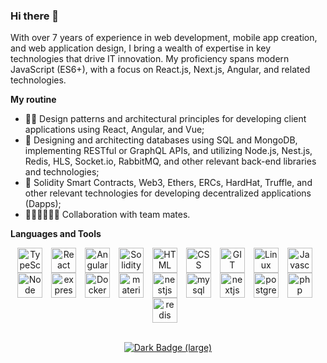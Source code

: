 ### Hi there 👋

With over 7 years of experience in web development, mobile app creation, and web application design, I bring a wealth of expertise in key technologies that drive IT innovation. My proficiency spans modern JavaScript (ES6+), with a focus on React.js, Next.js, Angular, and related technologies.

**My routine** 
- 🥷🏻 Design patterns and architectural principles for developing client applications using React, Angular, and Vue;
- 🦠 Designing and architecting databases using SQL and MongoDB, implementing RESTful or GraphQL APIs, and utilizing Node.js, Nest.js, Redis, HLS, Socket.io, RabbitMQ, and other relevant back-end libraries and technologies;
- 🤔 Solidity Smart Contracts, Web3, Ethers, ERCs, HardHat, Truffle, and other relevant technologies for developing decentralized applications (Dapps);
- 👭🧑‍🤝‍🧑👬👫 Collaboration with team mates.

**Languages and Tools** 

<p align="center">
  <img align="center" alt="TypeScript" width="40px" style="padding-right:10px;" src="https://cdn.jsdelivr.net/gh/devicons/devicon/icons/typescript/typescript-plain.svg" />
  <img align="center" alt="React" width="40px" style="padding-right:10px;" src="https://cdn.jsdelivr.net/gh/devicons/devicon/icons/react/react-original.svg" />
  <img align="center" alt="Angular" width="40px" style="padding-right:10px;" src="https://cdn.jsdelivr.net/gh/devicons/devicon/icons/angularjs/angularjs-plain.svg" />
  <img align="center" alt="Solidity" width="40px" style="padding-right:10px;" src="https://cdn.jsdelivr.net/gh/devicons/devicon/icons/solidity/solidity-plain.svg" />
  <img align="center" alt="HTML" width="40px" style="padding-right:10px;" src="https://cdn.jsdelivr.net/gh/devicons/devicon/icons/html5/html5-plain.svg" />
  <img align="center" alt="CSS" width="40px" style="padding-right:10px;" src="https://cdn.jsdelivr.net/gh/devicons/devicon/icons/css3/css3-plain.svg" />
  <img align="center" alt="GIT" width="40px" style="padding-right:10px;" src="https://cdn.jsdelivr.net/gh/devicons/devicon/icons/git/git-original.svg" />
  <img align="center" alt="Linux" width="40px" style="padding-right:10px;" src="https://cdn.jsdelivr.net/gh/devicons/devicon/icons/linux/linux-original.svg" />
  <img align="center" alt="Javascript" width="40px" style="padding-right:10px;" src="https://cdn.jsdelivr.net/gh/devicons/devicon/icons/javascript/javascript-plain.svg" />
  <img align="center" alt="Node" width="40px" style="padding-right:10px;" src="https://cdn.jsdelivr.net/gh/devicons/devicon/icons/nodejs/nodejs-original.svg" />
  <img align="center" alt="express" width="40px" style="padding-right:10px;" src="https://cdn.jsdelivr.net/gh/devicons/devicon/icons/express/express-original.svg" />
  <img align="center" alt="Docker" width="40px" style="padding-right:10px;" src="https://cdn.jsdelivr.net/gh/devicons/devicon/icons/docker/docker-original.svg" />
  <img align="center" alt="materialui" width="40px" style="padding-right:10px;" src="https://cdn.jsdelivr.net/gh/devicons/devicon/icons/materialui/materialui-original.svg" />
  <img align="center" alt="nestjs" width="40px" style="padding-right:10px;" src="https://cdn.jsdelivr.net/gh/devicons/devicon/icons/nestjs/nestjs-plain.svg" />
  <img align="center" alt="mysql" width="40px" style="padding-right:10px;" src="https://cdn.jsdelivr.net/gh/devicons/devicon/icons/mysql/mysql-original-wordmark.svg" />
  <img align="center" alt="nextjs" width="40px" style="padding-right:10px;" src="https://cdn.jsdelivr.net/gh/devicons/devicon/icons/nextjs/nextjs-original-wordmark.svg" />
  <img align="center" alt="postgresql" width="40px" style="padding-right:10px;" src="https://cdn.jsdelivr.net/gh/devicons/devicon/icons/postgresql/postgresql-original-wordmark.svg" />
  <img align="center" alt="php" width="40px" style="padding-right:10px;" src="https://cdn.jsdelivr.net/gh/devicons/devicon/icons/php/php-original.svg" />
  <img align="center" alt="redis" width="40px" style="padding-right:10px;" src="https://cdn.jsdelivr.net/gh/devicons/devicon/icons/redis/redis-original.svg" />
  <br />
  <br />
</p>

<p align="center">
  <a href="https://www.codewars.com/users/likezninjaz" target="_blank">
    <img alt="Dark Badge (large)" class="hidden dark:block" src="https://www.codewars.com/users/likezninjaz/badges/large">
  </a>
</p>

